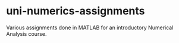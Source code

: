 # uni-numerics-assignments
Various assignments done in MATLAB for an introductory Numerical Analysis course.
